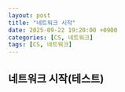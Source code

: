 ```yaml
---
layout: post
title: "네트워크 시작"
date: 2025-09-22 19:20:00 +0900
categories: [CS, 네트워크]
tags: [CS, 네트워크]
---
```


## 네트워크 시작(테스트)